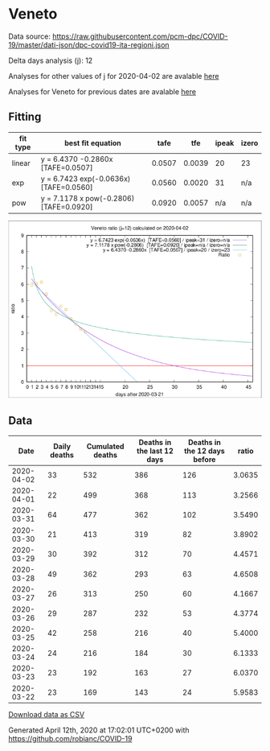 # Veneto

Data source: https://raw.githubusercontent.com/pcm-dpc/COVID-19/master/dati-json/dpc-covid19-ita-regioni.json

Delta days analysis (j): 12

Analyses for other values of j for 2020-04-02 are avalable [here](../2020-04-02/README.md)

Analyses for Veneto for previous dates are avalable [here](../README.md)

## Fitting 
|fit type|best fit equation|tafe|tfe|ipeak|izero|
|-------|-----|--------|------|---|---|
|linear|y = 6.4370 -0.2860x  [TAFE=0.0507]|0.0507|0.0039|20|23|
|exp|y = 6.7423 exp(-0.0636x)  [TAFE=0.0560]|0.0560|0.0020|31|n/a|
|pow|y = 7.1178 x pow(-0.2806)  [TAFE=0.0920]|0.0920|0.0057|n/a|n/a|

![Plot](COVID-19_veneto_j12_2020-04-02.png)

## Data
|Date|Daily deaths|Cumulated deaths|Deaths in the last 12 days|Deaths in the 12 days before|ratio|
|----|----------|-----------|-------|--------------------|-----|
|2020-04-02|33|532|386|126|3.0635|
|2020-04-01|22|499|368|113|3.2566|
|2020-03-31|64|477|362|102|3.5490|
|2020-03-30|21|413|319|82|3.8902|
|2020-03-29|30|392|312|70|4.4571|
|2020-03-28|49|362|293|63|4.6508|
|2020-03-27|26|313|250|60|4.1667|
|2020-03-26|29|287|232|53|4.3774|
|2020-03-25|42|258|216|40|5.4000|
|2020-03-24|24|216|184|30|6.1333|
|2020-03-23|23|192|163|27|6.0370|
|2020-03-22|23|169|143|24|5.9583|

[Download data as CSV](COVID-19_veneto_j12_2020-04-02.csv)

Generated April 12th, 2020 at 17:02:01 UTC+0200 with https://github.com/robianc/COVID-19
